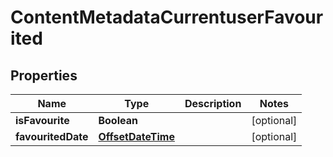 # ContentMetadataCurrentuserFavourited

## Properties
Name | Type | Description | Notes
------------ | ------------- | ------------- | -------------
**isFavourite** | **Boolean** |  |  [optional]
**favouritedDate** | [**OffsetDateTime**](OffsetDateTime.md) |  |  [optional]
